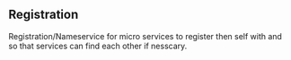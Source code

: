 ## Registration

Registration/Nameservice for micro services to 
register then self with and so that services can find
each other if nesscary.

